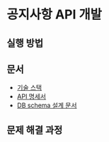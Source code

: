 # 공지사항 API 개발

## 실행 방법

## 문서
- [기술 스택](./documents/tech-stack.md)
- [API 명세서](./documents/api-documentation.md)
- [DB schema 설계 문서](./documents/db-schema.md)

## 문제 해결 과정